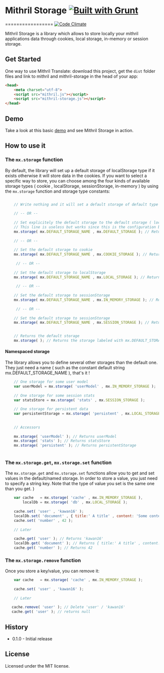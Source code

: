 # Mithril Storage [![Built with Grunt](https://cdn.gruntjs.com/builtwith.png)](http://gruntjs.com/)
=================
[![Code Climate](https://codeclimate.com/github/kawan16/mithril-storage/badges/gpa.svg)](https://codeclimate.com/github/kawan16/mithril-storage)

Mithril Storage is a library which allows to store locally your mithril applications data through cookies, local storage, in-memory or session storage.

## Get Started

One way to use Mithril Translate: download this project, get the `dist` folder files and link to mithril and mithril-storage in the head of your app:

```html
<head>
    <meta charset="utf-8">
    <script src="mithril.js"></script>
    <script src="mithril-storage.js"></script>
</head>
```

## Demo

Take a look at this basic [demo](http://kawan16.github.io/mithril-storage) and see Mithril Storage in action.


## How to use it

### The `mx.storage` function

By default, the library will set up a default storage of localStorage type if it exists otherwise it will store data in the cookies. If you want to select a specific way to store, you can choose among the four kinds of available storage types ( cookie , localStorage, sessionStorage, in-memory ) by using the `mx.storage` function and storage type constants:

```js

    // Write nothing and it will set a default storage of default type ( localStorage or cookie storage )
    
    // -- OR -- 
    
    // Set explicitely the default storage to the default storage ( localStorage or cookie storage )
    // This line is useless but works since this is the configuration by default
    mx.storage( mx.DEFAULT_STORAGE_NAME , mx.DEFAULT_STORAGE ); // Returns the storage
    
    // -- OR -- 
    
    // Set the default storage to cookie
    mx.storage( mx.DEFAULT_STORAGE_NAME , mx.COOKIE_STORAGE ); // Returns the storage
    
     // -- OR -- 
     
    // Set the default storage to localStorage
    mx.storage( mx.DEFAULT_STORAGE_NAME , mx.LOCAL_STORAGE ); // Returns the storage
    
     // -- OR -- 
     
    // Set the default storage to sessionStorage
    mx.storage( mx.DEFAULT_STORAGE_NAME , mx.IN_MEMORY_STORAGE ); // Returns the storage
 
     // -- OR -- 
        
    // Set the default storage to sessionStorage
    mx.storage( mx.DEFAULT_STORAGE_NAME , mx.SESSION_STORAGE ); // Returns the storage

    
    // Returns the default storage
    mx.storage( ); // Returns the storage labeled with mx.DEFAULT_STORAGE_NAME
```

#### Namespaced storage

The library allows you to define several other storages than the default one. They just need a name ( such as the constant default string mx.DEFAULT_STORAGE_NAME ), that's it !

```js
    // One storage for some user model
    var userModel = mx.storage( 'userModel' , mx.IN_MEMORY_STORAGE );
    
    // One storage for some session stats
    var statsStore = mx.storage( 'stats' , mx.SESSION_STORAGE );
    
    // One storage for persistent data 
    var persistentStorage = mx.storage( 'persistent' , mx.LOCAL_STORAGE );
    
    
    // Accessors 
    
    mx.storage( 'userModel' ); // Returns userModel
    mx.storage( 'stats' ); // Returns statsStore
    mx.storage( 'persistent' ); // Returns persistentStorage
    
```

### The `mx.storage.get`,  `mx.storage.set`  function

The `mx.storage.get` and `mx.storage.set` functions allow you to get and set values in the default/named storage. In order to store a value, you just need to specify a string key. Note that the type of value you set is the same one than you get. )

```js
    var cache   = mx.storage( 'cache' , mx.IN_MEMORY_STORAGE ),
        localDb = mx.storage( 'db' , mx.LOCAL_STORAGE );
    
    cache.set( 'user' , 'kawan16' ); 
    localDb.set( 'document' , { title:' A title' , content: 'Some content' } ); 
    cache.set( 'number' , 42 );
    
    // Later
    
    cache.get( 'user' ); // Returns 'kawan16'
    localDb.get( 'document' ); // Returns { title:' A title' , content: 'Some content' } 
    cache.get( 'number' ); // Returns 42
```

### The `mx.storage.remove`  function

Once you store a key/value, you can remove it: 

```js
    var cache   = mx.storage( 'cache' , mx.IN_MEMORY_STORAGE );
    
    cache.set( 'user' , 'kawan16' ); 
    
    // Later
    
   cache.remove( 'user' ); // Delete 'user' / 'kawan16'
   cache.get( 'user' ); // returns null
```

## History

* 0.1.0 - Initial release

## License

Licensed under the MIT license.
